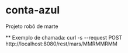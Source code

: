 # conta-azul
Projeto robô de marte

** Exemplo de chamada: curl -s --request POST http://localhost:8080/rest/mars/MMRMMRMM
